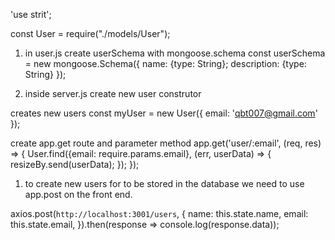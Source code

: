 'use strit';

const User = require("./models/User");

1. in user.js create userSchema with mongoose.schema
const userSchema = new mongoose.Schema({
 name: {type: String};
 description: {type: String}
});

1. inside server.js create new user construtor

creates new users
 const myUser = new User({
   email: 'qbt007@gmail.com'
    });

create app.get route and parameter method
app.get('user/:email', (req, res) => {
 User.find({email: require.params.email},
  (err, userData) => {
    resizeBy.send(userData);
 });
});

1. to create new users for to be stored in the database we need to use app.post on the front end.

axios.post(`http://localhost:3001/users`, {
  name: this.state.name,
  email: this.state.email,
}).then(response => console.log(response.data));
